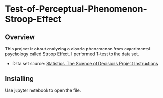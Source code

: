 # Test-of-Perceptual-Phenomenon-Stroop-Effect
## Overview
This project is about analyzing a classic phenomenon from experimental psychology called Stroop Effect. I performed T-test to the data set.
- Data set source: [Statistics: The Science of Decisions Project Instructions](https://docs.google.com/document/d/1-OkpZLjG_kX9J6LIQ5IltsqMzVWjh36QpnP2RYpVdPU/pub?embedded=True)
## Installing
Use jupyter notebook to open the file.
